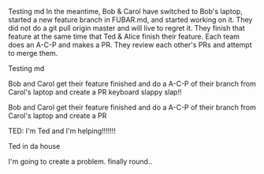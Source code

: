 
Testing md
In the meantime, Bob & Carol have switched to Bob's laptop, started a new feature branch in FUBAR.md, and started working on it. They did not do a git pull origin master and will live to regret it. They finish that feature at the same time that Ted & Alice finish their feature. Each team does an A-C-P and makes a PR. They review each other's PRs and attempt to merge them.

Testing md 

Bob and Carol get their feature finished and do a A-C-P of their branch from Carol's laptop and create a PR 
keyboard slappy slap!!

Bob and Carol get their feature finished and do a A-C-P of their branch from Carol's laptop and create a PR

TED: I'm Ted and I'm helping!!!!!!!

Ted in da house

I'm going to create a problem.
finally round..
